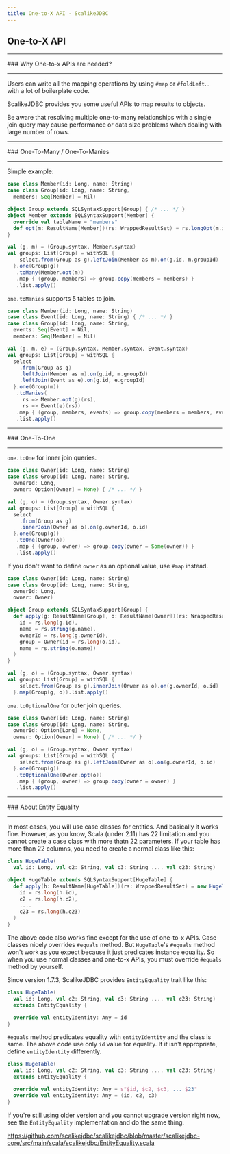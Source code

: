 ```yaml
---
title: One-to-X API - ScalikeJDBC
---
```


## One-to-X API

<hr/>
### Why One-to-x APIs are needed?
<hr/>

Users can write all the mapping operations by using `#map` or `#foldLeft`... with a lot of boilerplate code.

ScalikeJDBC provides you some useful APIs to map results to objects.

<div class="alert alert-warning">
Be aware that resolving multiple one-to-many relationships with a single join query may cause performance or data size problems when dealing with large number of rows.
</div>

<hr/>
### One-To-Many / One-To-Manies
<hr/>

Simple example:

```scala
case class Member(id: Long, name: String)
case class Group(id: Long, name: String,
  members: Seq[Member] = Nil)

object Group extends SQLSyntaxSupport[Group] { /* ... */ }
object Member extends SQLSyntaxSupport[Member] {
  override val tableName = "members"
  def opt(m: ResultName[Member])(rs: WrappedResultSet) = rs.longOpt(m.id).map(_ => Member(m)(rs))
}

val (g, m) = (Group.syntax, Member.syntax)
val groups: List[Group] = withSQL {
    select.from(Group as g).leftJoin(Member as m).on(g.id, m.groupId)
  }.one(Group(g))
   .toMany(Member.opt(m))
   .map { (group, members) => group.copy(members = members) }
   .list.apply()
```

`one.toManies` supports 5 tables to join.

```scala
case class Member(id: Long, name: String)
case class Event(id: Long, name: String) { /* ... */ }
case class Group(id: Long, name: String,
  events: Seq[Event] = Nil,
  members: Seq[Member] = Nil)

val (g, m, e) = (Group.syntax, Member.syntax, Event.syntax)
val groups: List[Group] = withSQL {
  select
    .from(Group as g)
    .leftJoin(Member as m).on(g.id, m.groupId)
    .leftJoin(Event as e).on(g.id, e.groupId)
  }.one(Group(m))
   .toManies(
     rs => Member.opt(g)(rs),
     rs => Event(e)(rs))
   .map { (group, members, events) => group.copy(members = members, events = events) }
   .list.apply()
```

<hr/>
### One-To-One
<hr/>

`one.toOne` for inner join queries.

```scala
case class Owner(id: Long, name: String)
case class Group(id: Long, name: String,
  ownerId: Long,
  owner: Option[Owner] = None) { /* ... */ }

val (g, o) = (Group.syntax, Owner.syntax)
val groups: List[Group] = withSQL {
  select
    .from(Group as g)
    .innerJoin(Owner as o).on(g.ownerId, o.id)
  }.one(Group(g))
   .toOne(Owner(o))
   .map { (group, owner) => group.copy(owner = Some(owner)) }
   .list.apply()
```

If you don't want to define `owner` as an optional value, use `#map` instead.

```scala
case class Owner(id: Long, name: String)
case class Group(id: Long, name: String,
  ownerId: Long,
  owner: Owner)

object Group extends SQLSyntaxSupport[Group] {
  def apply(g: ResultName[Group], o: ResultName[Owner])(rs: WrappedResultSet) = new Group(
    id = rs.long(g.id),
    name = rs.string(g.name),
    ownerId = rs.long(g.ownerId),
    group = Owner(id = rs.long(o.id),
    name = rs.string(o.name))
  )
}

val (g, o) = (Group.syntax, Owner.syntax)
val groups: List[Group] = withSQL {
    select.from(Group as g).innerJoin(Onwer as o).on(g.ownerId, o.id)
  }.map(Group(g, o)).list.apply()
```

`one.toOptionalOne` for outer join queries.

```scala
case class Owner(id: Long, name: String)
case class Group(id: Long, name: String,
  ownerId: Option[Long] = None,
  owner: Option[Owner] = None) { /* ... */ }

val (g, o) = (Group.syntax, Owner.syntax)
val groups: List[Group] = withSQL {
    select.from(Group as g).leftJoin(Owner as o).on(g.ownerId, o.id)
  }.one(Group(g))
   .toOptionalOne(Owner.opt(o))
   .map { (group, owner) => group.copy(owner = owner) }
   .list.apply()
```

<hr/>
### About Entity Equality
<hr/>

In most cases, you will use case classes for entities. And basically it works fine. However, as you know, Scala (under 2.11) has 22 limitation and you cannot create a case class with more thatn 22 parameters. If your table has more than 22 columns, you need to create a normal class like this:

```scala
class HugeTable(
  val id: Long, val c2: String, val c3: String .... val c23: String)

object HugeTable extends SQLSyntaxSupport[HugeTable] {
  def apply(h: ResultName[HugeTable])(rs: WrappedResultSet) = new HugeTable(
    id = rs.long(h.id),
    c2 = rs.long(h.c2),
    ....
    c23 = rs.long(h.c23)
  )
}
```

The above code also works fine except for the use of one-to-x APIs. Case classes nicely overrides `#equals` method. But `HugeTable`'s `#equals` method won't work as you expect because it just predicates instance equality. So when you use normal classes and one-to-x APIs, you must override `#equals` method by yourself.

Since version 1.7.3, ScalikeJDBC provides `EntityEquality` trait like this: 

```scala
class HugeTable(
  val id: Long, val c2: String, val c3: String .... val c23: String) 
  extends EntityEquality {

  override val entityIdentity: Any = id
}
```

`#equals` method predicates equality with `entityIdentity` and the class is same. The above code use only `id` value for equality. If it isn't appropriate, define `entityIdentity` differently.

```scala
class HugeTable(
  val id: Long, val c2: String, val c3: String .... val c23: String)
  extends EntityEquality {

  override val entityIdentity: Any = s"$id, $c2, $c3, ... $23"
  override val entityIdentity: Any = (id, c2, c3)
}
```

If you're still using older version and you cannot upgrade version right now, see the `EntityEquality` implementation and do the same thing.

https://github.com/scalikejdbc/scalikejdbc/blob/master/scalikejdbc-core/src/main/scala/scalikejdbc/EntityEquality.scala


